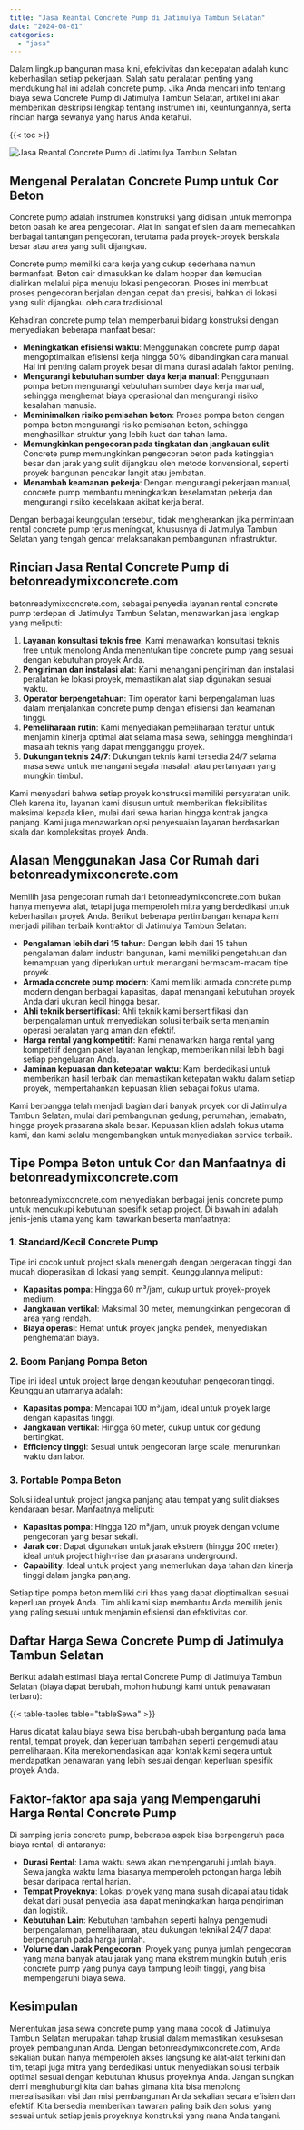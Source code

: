 ```yaml
---
title: "Jasa Reantal Concrete Pump di Jatimulya Tambun Selatan"
date: "2024-08-01"
categories: 
  - "jasa"
---
```


Dalam lingkup bangunan masa kini, efektivitas dan kecepatan adalah kunci keberhasilan setiap pekerjaan. Salah satu peralatan penting yang mendukung hal ini adalah concrete pump. Jika Anda mencari info tentang biaya sewa Concrete Pump di Jatimulya Tambun Selatan, artikel ini akan memberikan deskripsi lengkap tentang instrumen ini, keuntungannya, serta rincian harga sewanya yang harus Anda ketahui.

{{< toc >}}

![Jasa Reantal Concrete Pump di Jatimulya Tambun Selatan](https://betoncor8.github.io/pump/concrete-pump%20(9).png)

## Mengenal Peralatan Concrete Pump untuk Cor Beton

Concrete pump adalah instrumen konstruksi yang didisain untuk memompa beton basah ke area pengecoran. Alat ini sangat efisien dalam memecahkan berbagai tantangan pengecoran, terutama pada proyek-proyek berskala besar atau area yang sulit dijangkau.

Concrete pump memiliki cara kerja yang cukup sederhana namun bermanfaat. Beton cair dimasukkan ke dalam hopper dan kemudian dialirkan melalui pipa menuju lokasi pengecoran. Proses ini membuat proses pengecoran berjalan dengan cepat dan presisi, bahkan di lokasi yang sulit dijangkau oleh cara tradisional.

Kehadiran concrete pump telah memperbarui bidang konstruksi dengan menyediakan beberapa manfaat besar:

- **Meningkatkan efisiensi waktu**: Menggunakan concrete pump dapat mengoptimalkan efisiensi kerja hingga 50% dibandingkan cara manual. Hal ini penting dalam proyek besar di mana durasi adalah faktor penting.
- **Mengurangi kebutuhan sumber daya kerja manual**: Penggunaan pompa beton mengurangi kebutuhan sumber daya kerja manual, sehingga menghemat biaya operasional dan mengurangi risiko kesalahan manusia.
- **Meminimalkan risiko pemisahan beton**: Proses pompa beton dengan pompa beton mengurangi risiko pemisahan beton, sehingga menghasilkan struktur yang lebih kuat dan tahan lama.
- **Memungkinkan pengecoran pada tingkatan dan jangkauan sulit**: Concrete pump memungkinkan pengecoran beton pada ketinggian besar dan jarak yang sulit dijangkau oleh metode konvensional, seperti proyek bangunan pencakar langit atau jembatan.
- **Menambah keamanan pekerja**: Dengan mengurangi pekerjaan manual, concrete pump membantu meningkatkan keselamatan pekerja dan mengurangi risiko kecelakaan akibat kerja berat.

Dengan berbagai keunggulan tersebut, tidak mengherankan jika permintaan rental concrete pump terus meningkat, khususnya di Jatimulya Tambun Selatan yang tengah gencar melaksanakan pembangunan infrastruktur.

## Rincian Jasa Rental Concrete Pump di betonreadymixconcrete.com

betonreadymixconcrete.com, sebagai penyedia layanan rental concrete pump terdepan di Jatimulya Tambun Selatan, menawarkan jasa lengkap yang meliputi:

1. **Layanan konsultasi teknis free**: Kami menawarkan konsultasi teknis free untuk menolong Anda menentukan tipe concrete pump yang sesuai dengan kebutuhan proyek Anda.
2. **Pengiriman dan instalasi alat**: Kami menangani pengiriman dan instalasi peralatan ke lokasi proyek, memastikan alat siap digunakan sesuai waktu.
3. **Operator berpengetahuan**: Tim operator kami berpengalaman luas dalam menjalankan concrete pump dengan efisiensi dan keamanan tinggi.
4. **Pemeliharaan rutin**: Kami menyediakan pemeliharaan teratur untuk menjamin kinerja optimal alat selama masa sewa, sehingga menghindari masalah teknis yang dapat mengganggu proyek.
5. **Dukungan teknis 24/7**: Dukungan teknis kami tersedia 24/7 selama masa sewa untuk menangani segala masalah atau pertanyaan yang mungkin timbul.

Kami menyadari bahwa setiap proyek konstruksi memiliki persyaratan unik. Oleh karena itu, layanan kami disusun untuk memberikan fleksibilitas maksimal kepada klien, mulai dari sewa harian hingga kontrak jangka panjang. Kami juga menawarkan opsi penyesuaian layanan berdasarkan skala dan kompleksitas proyek Anda.

## Alasan Menggunakan Jasa Cor Rumah dari betonreadymixconcrete.com

Memilih jasa pengecoran rumah dari betonreadymixconcrete.com bukan hanya menyewa alat, tetapi juga memperoleh mitra yang berdedikasi untuk keberhasilan proyek Anda. Berikut beberapa pertimbangan kenapa kami menjadi pilihan terbaik kontraktor di Jatimulya Tambun Selatan:

- **Pengalaman lebih dari 15 tahun**: Dengan lebih dari 15 tahun pengalaman dalam industri bangunan, kami memiliki pengetahuan dan kemampuan yang diperlukan untuk menangani bermacam-macam tipe proyek.
- **Armada concrete pump modern**: Kami memiliki armada concrete pump modern dengan berbagai kapasitas, dapat menangani kebutuhan proyek Anda dari ukuran kecil hingga besar.
- **Ahli teknik bersertifikasi**: Ahli teknik kami bersertifikasi dan berpengalaman untuk menyediakan solusi terbaik serta menjamin operasi peralatan yang aman dan efektif.
- **Harga rental yang kompetitif**: Kami menawarkan harga rental yang kompetitif dengan paket layanan lengkap, memberikan nilai lebih bagi setiap pengeluaran Anda.
- **Jaminan kepuasan dan ketepatan waktu**: Kami berdedikasi untuk memberikan hasil terbaik dan memastikan ketepatan waktu dalam setiap proyek, mempertahankan kepuasan klien sebagai fokus utama.

Kami berbangga telah menjadi bagian dari banyak proyek cor di Jatimulya Tambun Selatan, mulai dari pembangunan gedung, perumahan, jemabatn, hingga proyek prasarana skala besar. Kepuasan klien adalah fokus utama kami, dan kami selalu mengembangkan untuk menyediakan service terbaik.

## Tipe Pompa Beton untuk Cor dan Manfaatnya di betonreadymixconcrete.com

betonreadymixconcrete.com menyediakan berbagai jenis concrete pump untuk mencukupi kebutuhan spesifik setiap project. Di bawah ini adalah jenis-jenis utama yang kami tawarkan beserta manfaatnya:

### 1\. Standard/Kecil Concrete Pump

Tipe ini cocok untuk project skala menengah dengan pergerakan tinggi dan mudah dioperasikan di lokasi yang sempit. Keunggulannya meliputi:

- **Kapasitas pompa**: Hingga 60 m³/jam, cukup untuk proyek-proyek medium.
- **Jangkauan vertikal**: Maksimal 30 meter, memungkinkan pengecoran di area yang rendah.
- **Biaya operasi**: Hemat untuk proyek jangka pendek, menyediakan penghematan biaya.

### 2\. Boom Panjang Pompa Beton

Tipe ini ideal untuk project large dengan kebutuhan pengecoran tinggi. Keunggulan utamanya adalah:

- **Kapasitas pompa**: Mencapai 100 m³/jam, ideal untuk proyek large dengan kapasitas tinggi.
- **Jangkauan vertikal**: Hingga 60 meter, cukup untuk cor gedung bertingkat.
- **Efficiency tinggi**: Sesuai untuk pengecoran large scale, menurunkan waktu dan labor.

### 3\. Portable Pompa Beton

Solusi ideal untuk project jangka panjang atau tempat yang sulit diakses kendaraan besar. Manfaatnya meliputi:

- **Kapasitas pompa**: Hingga 120 m³/jam, untuk proyek dengan volume pengecoran yang besar sekali.
- **Jarak cor**: Dapat digunakan untuk jarak ekstrem (hingga 200 meter), ideal untuk project high-rise dan prasarana underground.
- **Capability**: Ideal untuk project yang memerlukan daya tahan dan kinerja tinggi dalam jangka panjang.

Setiap tipe pompa beton memiliki ciri khas yang dapat dioptimalkan sesuai keperluan proyek Anda. Tim ahli kami siap membantu Anda memilih jenis yang paling sesuai untuk menjamin efisiensi dan efektivitas cor.

## Daftar Harga Sewa Concrete Pump di Jatimulya Tambun Selatan

Berikut adalah estimasi biaya rental Concrete Pump di Jatimulya Tambun Selatan (biaya dapat berubah, mohon hubungi kami untuk penawaran terbaru):

{{< table-tables table="tableSewa" >}}

Harus dicatat kalau biaya sewa bisa berubah-ubah bergantung pada lama rental, tempat proyek, dan keperluan tambahan seperti pengemudi atau pemeliharaan. Kita merekomendasikan agar kontak kami segera untuk mendapatkan penawaran yang lebih sesuai dengan keperluan spesifik proyek Anda.

## Faktor-faktor apa saja yang Mempengaruhi Harga Rental Concrete Pump

Di samping jenis concrete pump, beberapa aspek bisa berpengaruh pada biaya rental, di antaranya:

- **Durasi Rental**: Lama waktu sewa akan mempengaruhi jumlah biaya. Sewa jangka waktu lama biasanya memperoleh potongan harga lebih besar daripada rental harian.
- **Tempat Proyeknya**: Lokasi proyek yang mana susah dicapai atau tidak dekat dari pusat penyedia jasa dapat meningkatkan harga pengiriman dan logistik.
- **Kebutuhan Lain**: Kebutuhan tambahan seperti halnya pengemudi berpengalaman, pemeliharaan, atau dukungan teknikal 24/7 dapat berpengaruh pada harga jumlah.
- **Volume dan Jarak Pengecoran**: Proyek yang punya jumlah pengecoran yang mana banyak atau jarak yang mana ekstrem mungkin butuh jenis concrete pump yang punya daya tampung lebih tinggi, yang bisa mempengaruhi biaya sewa.

## Kesimpulan

Menentukan jasa sewa concrete pump yang mana cocok di Jatimulya Tambun Selatan merupakan tahap krusial dalam memastikan kesuksesan proyek pembangunan Anda. Dengan betonreadymixconcrete.com, Anda sekalian bukan hanya memperoleh akses langsung ke alat-alat terkini dan tim, tetapi juga mitra yang berdedikasi untuk menyediakan solusi terbaik optimal sesuai dengan kebutuhan khusus proyeknya Anda. Jangan sungkan demi menghubungi kita dan bahas gimana kita bisa menolong merealisasikan visi dan misi pembangunan Anda sekalian secara efisien dan efektif. Kita bersedia memberikan tawaran paling baik dan solusi yang sesuai untuk setiap jenis proyeknya konstruksi yang mana Anda tangani.
